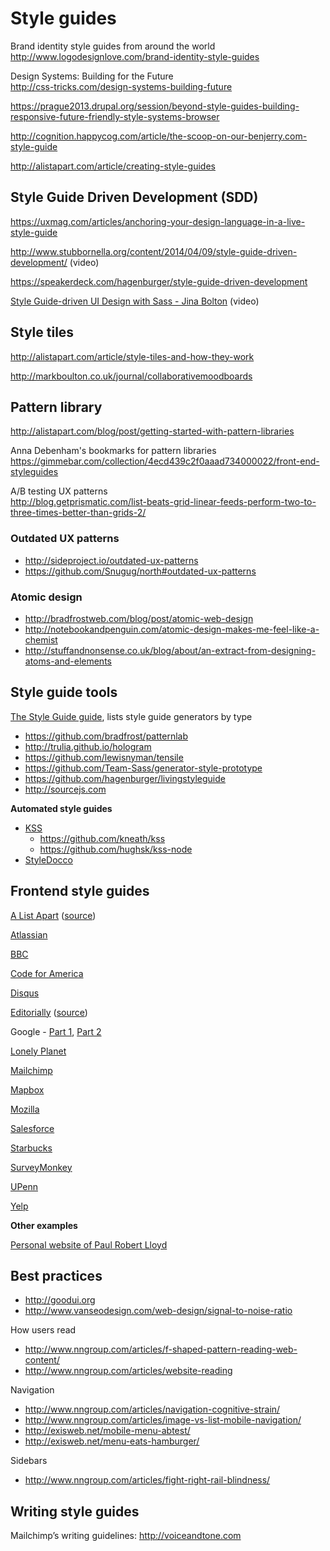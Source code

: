 # Style guides

Brand identity style guides from around the world  
http://www.logodesignlove.com/brand-identity-style-guides

Design Systems: Building for the Future  
http://css-tricks.com/design-systems-building-future

https://prague2013.drupal.org/session/beyond-style-guides-building-responsive-future-friendly-style-systems-browser

http://cognition.happycog.com/article/the-scoop-on-our-benjerry.com-style-guide

http://alistapart.com/article/creating-style-guides

## Style Guide Driven Development (SDD)

https://uxmag.com/articles/anchoring-your-design-language-in-a-live-style-guide

http://www.stubbornella.org/content/2014/04/09/style-guide-driven-development/ (video)

https://speakerdeck.com/hagenburger/style-guide-driven-development

[Style Guide-driven UI Design with Sass - Jina Bolton](https://vimeo.com/45897176) (video)


## Style tiles

http://alistapart.com/article/style-tiles-and-how-they-work

http://markboulton.co.uk/journal/collaborativemoodboards


## Pattern library

http://alistapart.com/blog/post/getting-started-with-pattern-libraries

Anna Debenham's bookmarks for pattern libraries  
https://gimmebar.com/collection/4ecd439c2f0aaad734000022/front-end-styleguides

A/B testing UX patterns  
http://blog.getprismatic.com/list-beats-grid-linear-feeds-perform-two-to-three-times-better-than-grids-2/

### Outdated UX patterns

* http://sideproject.io/outdated-ux-patterns
* https://github.com/Snugug/north#outdated-ux-patterns

### Atomic design

* http://bradfrostweb.com/blog/post/atomic-web-design
* http://notebookandpenguin.com/atomic-design-makes-me-feel-like-a-chemist
* http://stuffandnonsense.co.uk/blog/about/an-extract-from-designing-atoms-and-elements

## Style guide tools

[The Style Guide guide](http://vinspee.me/style-guide-guide/), lists style guide generators by type

* https://github.com/bradfrost/patternlab
* http://trulia.github.io/hologram
* https://github.com/lewisnyman/tensile
* https://github.com/Team-Sass/generator-style-prototype
* https://github.com/hagenburger/livingstyleguide
* http://sourcejs.com


**Automated style guides**

* [KSS](http://warpspire.com/kss)
  * https://github.com/kneath/kss
  * https://github.com/hughsk/kss-node
* [StyleDocco](http://jacobrask.github.io/styledocco)


## Frontend style guides

[A List Apart](http://patterns.alistapart.com/) ([source](https://github.com/alistapart/pattern-library))

[Atlassian](https://docs.atlassian.com/aui/latest/sandbox/#)

[BBC](http://www.bbc.co.uk/gel)

[Code for America](http://style.codeforamerica.org/)

[Disqus](http://disqus.com/pages/style-guide/)

[Editorially](http://editorially.github.io/styleguide/) ([source](https://github.com/Editorially/styleguide))

Google - [Part 1](http://www.behance.net/gallery/Google-Visual-Assets-Guidelines-Part-1/9028077), [Part 2](http://www.behance.net/gallery/Google-Visual-Assets-Guidelines-Part-2/9084309)

[Lonely Planet](http://rizzo.lonelyplanet.com/styleguide/)

[Mailchimp](http://ux.mailchimp.com/patterns)

[Mapbox](https://www.mapbox.com/base)

[Mozilla](http://www.mozilla.org/en-US/styleguide/)

[Salesforce](http://sfdc-styleguide.herokuapp.com)

[Starbucks](http://www.starbucks.com/static/reference/styleguide/)

[SurveyMonkey](http://chriscoyier.github.io/SurveyMonkey-Design-Patterns/)

[UPenn](http://www.upenn.edu/webservices/styleguide/)

[Yelp](http://www.yelp.com/styleguide/)


**Other examples**

[Personal website of Paul Robert Lloyd](http://paulrobertlloyd.com/about/styleguide/)


## Best practices

* http://goodui.org
* http://www.vanseodesign.com/web-design/signal-to-noise-ratio

How users read
* http://www.nngroup.com/articles/f-shaped-pattern-reading-web-content/
* http://www.nngroup.com/articles/website-reading

Navigation
* http://www.nngroup.com/articles/navigation-cognitive-strain/
* http://www.nngroup.com/articles/image-vs-list-mobile-navigation/
* http://exisweb.net/mobile-menu-abtest/
* http://exisweb.net/menu-eats-hamburger/

Sidebars
* http://www.nngroup.com/articles/fight-right-rail-blindness/


## Writing style guides

Mailchimp’s writing guidelines: http://voiceandtone.com 
